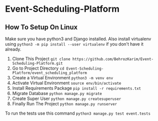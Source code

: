 # Event-Scheduling-Platform

## How To Setup On Linux
Make sure you have python3 and Django installed.
Also install virtualenv using `python3 -m pip install --user virtualenv` if you don't have it already.

1. Clone This Project `git clone https://github.com/BehrozKarim/Event-Scheduling-Platform.git`
2. Go to Project Directory `cd Event-Scheduling-Platform/event_scheduling_platform`
3. Create a Virtual Environment `python3 -m venv env`
4. Activate Virtual Environment `source env/bin/activate`
5. Install Requirements Package `pip install -r requirements.txt`
6. Migrate Database `python manage.py migrate`
7. Create Super User `python manage.py createsuperuser`
8. Finally Run The Project `python manage.py runserver`

To run the tests use this command `python3 manage.py test event.tests`